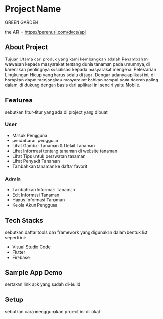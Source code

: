 # Project Name
GREEN GARDEN 

the API = https://perenual.com/docs/api

## About Project
Tujuan Utama dari produk yang kami kembangkan adalah Penambahan wawasan kepada masyarakat tentang dunia tanaman pada umumnya, di karenakan pentingnya sosialisasi kepada masyarakat mengenai Pelestarian Lingkungan Hidup yang harus selalu di jaga. 
Dengan adanya aplikasi ini, di harapkan dapat menjangkau masyarakat bahkan sampai pada daerah paling dalam, di dukung dengan basis dari aplikasi ini sendiri yaitu Mobile.


## Features
sebutkan fitur-fitur yang ada di project yang dibuat

### User
- Masuk Pengguna
- pendaftaran pengguna
- Lihat Gambar Tanaman & Detail Tanaman
- Lihat Informasi tentang tanaman di website tanaman
- Lihat Tips untuk perawatan tanaman
- Lihat Penyakit Tanaman
- Tambahkan tanaman ke daftar favorit

### Admin
- Tambahkan Informasi Tanaman
- Edit Informasi Tanaman
- Hapus Informasi Tanaman
- Kelola Akun Pengguna

## Tech Stacks
sebutkan daftar tools dan framework yang digunakan dalam bentuk list seperti ini:
- Visual Studio Code
- Flutter
- Firebase

## Sample App Demo
sertakan link apk yang sudah di-build

## Setup 
sebutkan cara menggunakan project ini di lokal